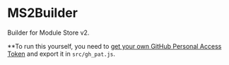 # MS2Builder
Builder for Module Store v2.

**To run this yourself, you need to [get your own GitHub Personal Access Token](https://docs.github.com/en/articles/creating-a-personal-access-token-for-the-command-line) and export it in `src/gh_pat.js`.